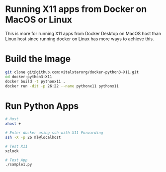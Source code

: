 # Running X11 apps from Docker on MacOS or Linux
This is more for running X11 apps from Docker Desktop on MacOS host than Linux host since running docker on Linux has more ways to achieve this.

# Build the Image
```bash
git clone git@github.com:vitalstarorg/docker-python3-X11.git
cd docker-python3-X11
docker build -t pythonx11 .
docker run -dit -p 26:22 --name pythonx11 pythonx11
```

# Run Python Apps
```bash
# Host
xhost +

# Enter docker using ssh with X11 Forwarding
ssh -X -p 26 ml@localhost

# Test X11
xclock

# Test App
./sample1.py
```
